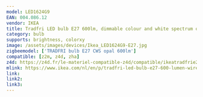 ```yaml
---
model: LED1624G9
EAN: 004.086.12
vendor: IKEA
title: Tradfri LED bulb E27 600lm, dimmable colour and white spectrum opal white
category: bulb
supports: brightness, colorxy
image: /assets/images/devices/Ikea_LED1624G9-E27.jpg
zigbeemodel: ['TRADFRI bulb E27 CWS opal 600lm']
compatible: [z2m, z4d, zha]
z4d: https://z4d.fr/le-materiel-compatible-z4d/compatible/ikeatradfrie27couleur
mlink: https://www.ikea.com/nl/en/p/tradfri-led-bulb-e27-600-lumen-wireless-dimmable-colour-and-white-spectrum-opal-white-00408612/
link: 
link2: 
link3: 
---
```

